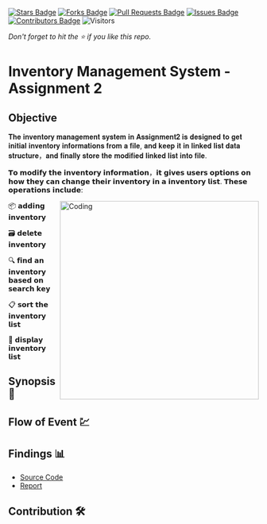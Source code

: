 [![Stars Badge](https://img.shields.io/github/stars/jjn7702/SECJ2013-DSA)](https://github.com/jjn7702/SECJ2013-DSA/Submission/Sample/stargazers)
[![Forks Badge](https://img.shields.io/github/forks/jjn7702/SECJ2013-DSA)](https://github.com/jjn7702/SECJ2013-DSA/Submission/Sample/network/members)
[![Pull Requests Badge](https://img.shields.io/github/issues-pr/jjn7702/SECJ2013-DSA)](https://github.com/jjn7702/SECJ2013-DSA/Submission/Sample/pulls)
[![Issues Badge](https://img.shields.io/github/issues/jjn7702/SECJ2013-DSA)](https://github.com/jjn7702/SECJ2013-DSA/Submission/Sample/issues)
[![Contributors Badge](https://img.shields.io/github/contributors/jjn7702/SECJ2013-DSA?color=2b9348)](https://github.com/jjn7702/SECJ2013-DSA/Submission/Sample/graphs/contributors)
![Visitors](https://api.visitorbadge.io/api/visitors?path=https%3A%2F%2Fgithub.com%2Fjjn7702%2FSECJ2013-DSA%2FSubmission%2FSample&labelColor=%23d9e3f0&countColor=%23697689&style=flat)

_Don't forget to hit the :star: if you like this repo._

# Inventory Management System - Assignment 2
## Objective 

           
           
𝐓𝐡𝐞 𝐢𝐧𝐯𝐞𝐧𝐭𝐨𝐫𝐲 𝐦𝐚𝐧𝐚𝐠𝐞𝐦𝐞𝐧𝐭 𝐬𝐲𝐬𝐭𝐞𝐦 𝐢𝐧 𝐀𝐬𝐬𝐢𝐠𝐧𝐦𝐞𝐧𝐭𝟐 𝐢𝐬 𝐝𝐞𝐬𝐢𝐠𝐧𝐞𝐝 𝐭𝐨 𝐠𝐞𝐭 𝐢𝐧𝐢𝐭𝐢𝐚𝐥 𝐢𝐧𝐯𝐞𝐧𝐭𝐨𝐫𝐲 𝐢𝐧𝐟𝐨𝐫𝐦𝐚𝐭𝐢𝐨𝐧𝐬 𝐟𝐫𝐨𝐦 𝐚 𝐟𝐢𝐥𝐞, 𝐚𝐧𝐝 𝐤𝐞𝐞𝐩 𝐢𝐭 𝐢𝐧 𝐥𝐢𝐧𝐤𝐞𝐝 𝐥𝐢𝐬𝐭 𝐝𝐚𝐭𝐚 𝐬𝐭𝐫𝐮𝐜𝐭𝐮𝐫𝐞，𝐚𝐧𝐝 𝐟𝐢𝐧𝐚𝐥𝐥𝐲 𝐬𝐭𝐨𝐫𝐞 𝐭𝐡𝐞 𝐦𝐨𝐝𝐢𝐟𝐢𝐞𝐝 𝐥𝐢𝐧𝐤𝐞𝐝 𝐥𝐢𝐬𝐭 𝐢𝐧𝐭𝐨 𝐟𝐢𝐥𝐞.


𝗧𝗼 𝗺𝗼𝗱𝗶𝗳𝘆 𝘁𝗵𝗲 𝗶𝗻𝘃𝗲𝗻𝘁𝗼𝗿𝘆 𝗶𝗻𝗳𝗼𝗿𝗺𝗮𝘁𝗶𝗼𝗻，𝗶𝘁 𝗴𝗶𝘃𝗲𝘀 𝘂𝘀𝗲𝗿𝘀 𝗼𝗽𝘁𝗶𝗼𝗻𝘀 𝗼𝗻 𝗵𝗼𝘄 𝘁𝗵𝗲𝘆 𝗰𝗮𝗻 𝗰𝗵𝗮𝗻𝗴𝗲 𝘁𝗵𝗲𝗶𝗿 𝗶𝗻𝘃𝗲𝗻𝘁𝗼𝗿𝘆 𝗶𝗻 𝗮 𝗶𝗻𝘃𝗲𝗻𝘁𝗼𝗿𝘆 𝗹𝗶𝘀𝘁.
𝗧𝗵𝗲𝘀𝗲 𝗼𝗽𝗲𝗿𝗮𝘁𝗶𝗼𝗻𝘀 𝗶𝗻𝗰𝗹𝘂𝗱𝗲: 

<img align="right" alt="Coding" width="400" src="[https://raw.githubusercontent.com/devSouvik/devSouvik/master/gif3.gif](https://media.licdn.com/dms/image/D4D12AQEGH0grNgGe3w/article-cover_image-shrink_600_2000/0/1663428061606?e=2147483647&v=beta&t=vci9t4_Sun-qVHZfCJOGhoLxGNbjnC5KAuRcbtW-MMs)">


📦 𝗮𝗱𝗱𝗶𝗻𝗴 𝗶𝗻𝘃𝗲𝗻𝘁𝗼𝗿𝘆

🗃️ 𝗱𝗲𝗹𝗲𝘁𝗲 𝗶𝗻𝘃𝗲𝗻𝘁𝗼𝗿𝘆

🔍 𝗳𝗶𝗻𝗱 𝗮𝗻 𝗶𝗻𝘃𝗲𝗻𝘁𝗼𝗿𝘆 𝗯𝗮𝘀𝗲𝗱 𝗼𝗻 𝘀𝗲𝗮𝗿𝗰𝗵 𝗸𝗲𝘆

📋 𝘀𝗼𝗿𝘁 𝘁𝗵𝗲 𝗶𝗻𝘃𝗲𝗻𝘁𝗼𝗿𝘆 𝗹𝗶𝘀𝘁

📃 𝗱𝗶𝘀𝗽𝗹𝗮𝘆 𝗶𝗻𝘃𝗲𝗻𝘁𝗼𝗿𝘆 𝗹𝗶𝘀𝘁


## Synopsis📝


## Flow of Event 💹


## Findings 📊

- [Source Code](./source_code)
- [Report](./report)

## Contribution 🛠️
